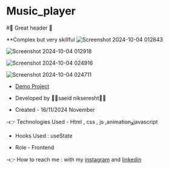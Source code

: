 # Music_player

#🤞 Great header 🤞

**Complex but very skillful
 ![Screenshot 2024-10-04 012843](https://github.com/user-attachments/assets/e77a2f0f-4b13-499f-aeea-2c2b5ca84645)
 

![Screenshot 2024-10-04 012918](https://github.com/user-attachments/assets/d63a8647-94cf-418e-bf30-1f105f4ec869)

![Screenshot 2024-10-04 024916](https://github.com/user-attachments/assets/03f761cd-9512-4d46-b05d-c9b43538fed0)


![Screenshot 2024-10-04 024711](https://github.com/user-attachments/assets/6c27a5d0-b4b8-4b14-a1a9-134a48d8b205)
                                                                                                                
- [Demo Project](https://saeidnikseresht.github.io/Spectacular-project/)

- Developed by 👨‍💻saeid nikseresht👨‍💻

- Created - 16/11/2024 November

-👉 Technologies Used - Html , css , js ,animationوjavascript

- Hooks Used : useState 

- Role - Frontend

-👉 How to reach me : with my [instagram](https://www.instagram.com/saeid_good_nature) and [linkedin](https://www.linkedin.com/in/saeidnikseresht)


